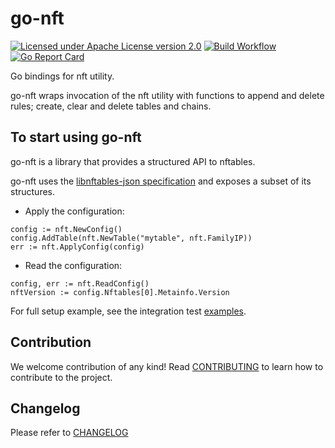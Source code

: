# go-nft

[![Licensed under Apache License version 2.0](https://img.shields.io/github/license/kubevirt/kubevirt.svg)](https://www.apache.org/licenses/LICENSE-2.0)
[![Build Workflow](https://github.com/EdDev/go-nft/actions/workflows/main.yml/badge.svg)](https://github.com/EdDev/go-nft/actions/workflows/main.yml)
[![Go Report Card](https://goreportcard.com/badge/github.com/EdDev/go-nft)](https://goreportcard.com/report/github.com/EdDev/go-nft)

Go bindings for nft utility.

go-nft wraps invocation of the nft utility with functions to append and delete
rules; create, clear and delete tables and chains.

## To start using go-nft

go-nft is a library that provides a structured API to nftables.

go-nft uses the [libnftables-json specification](https://www.mankier.com/5/libnftables-json)
and exposes a subset of its structures.

- Apply the configuration:
```golang
config := nft.NewConfig()
config.AddTable(nft.NewTable("mytable", nft.FamilyIP))
err := nft.ApplyConfig(config)
```

- Read the configuration:
```golang
config, err := nft.ReadConfig()
nftVersion := config.Nftables[0].Metainfo.Version
```

For full setup example, see the integration test [examples](tests/config_test.go).

## Contribution

We welcome contribution of any kind!
Read [CONTRIBUTING](CONTRIBUTING.md) to learn how to contribute to the project.

## Changelog

Please refer to [CHANGELOG](CHANGELOG)
